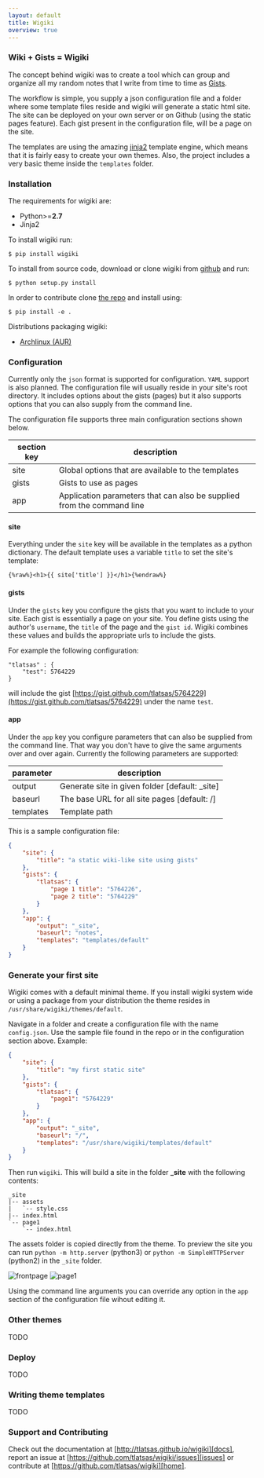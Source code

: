 ```yaml
---
layout: default
title: Wigiki
overview: true
---
```


### Wiki + Gists = Wigiki

The concept behind wigiki was to create a tool which can group and organize all my random notes that I write from time to time as [Gists](https://gist.github.com/).

The workflow is simple, you supply a json configuration file and a folder where some template files reside and wigiki will generate a static html site. The site can be deployed on your own server or on Github (using the static pages feature). Each gist present in the configuration file, will be a page on the site.

The templates are using the amazing [jinja2](http://jinja.pocoo.org/docs/) template engine, which means that it is fairly easy to create your own themes. Also, the project includes a very basic theme inside the `templates` folder.

### Installation

The requirements for wigiki are:

* Python>=__2.7__
* Jinja2

To install wigiki run:

```
$ pip install wigiki
```

To install from source code, download or clone wigiki from [github][home] and run:

```
$ python setup.py install
```

In order to contribute clone [the repo][home] and install using:

```
$ pip install -e .
```

Distributions packaging wigiki:

* [Archlinux (AUR)][arch]

### Configuration

Currently only the `json` format is supported for configuration. `YAML` support is also planned. The configuration file will usually reside in your site's root directory. It includes options about the gists (pages) but it also supports options that you can also supply from the command line. 

The configuration file supports three main configuration sections shown below.

section key | description
--- | ---
site | Global options that are available to the templates
gists | Gists to use as pages
app | Application parameters that can also be supplied from the command line

#### site

Everything under the `site` key will be available in the templates as a python dictionary. The default template uses a variable `title` to set the site's template:

```
{%raw%}<h1>{{ site['title'] }}</h1>{%endraw%}
```

#### gists

Under the `gists` key you configure the gists that you want to include to your site. Each gist is essentially a page on your site. You define gists using the author's `username`, the `title` of the page and the `gist id`. Wigiki combines these values and builds the appropriate urls to include the gists.

For example the following configuration:

```
"tlatsas" : {
    "test": 5764229
}
```

will include the gist [https://gist.github.com/tlatsas/5764229](https://gist.github.com/tlatsas/5764229) under the name `test`.

#### app

Under the `app` key you configure parameters that can also be supplied from the command line. That way you don't have to give the same arguments over and over again. Currently the following parameters are supported:

parameter | description
--- | ---
output | Generate site in given folder [default: _site]
baseurl | The base URL for all site pages [default: /]
templates | Template path

This is a sample configuration file:

```json
{
    "site": {
        "title": "a static wiki-like site using gists"
    },
    "gists": {
        "tlatsas": {
            "page 1 title": "5764226",
            "page 2 title": "5764229"
        }
    },
    "app": {
        "output": "_site",
        "baseurl": "notes",
        "templates": "templates/default"
    }
}
```

### Generate your first site

Wigiki comes with a default minimal theme. If you install wigiki system wide or
using a package from your distribution the theme resides in
`/usr/share/wigiki/themes/default`.

Navigate in a folder and create a configuration file with the name `config.json`.
Use the sample file found in the repo or in the configuration section above. Example:

```json
{
    "site": {
        "title": "my first static site"
    },
    "gists": {
        "tlatsas": {
            "page1": "5764229"
        }
    },
    "app": {
        "output": "_site",
        "baseurl": "/",
        "templates": "/usr/share/wigiki/templates/default"
    }
}
```

Then run `wigiki`. This will build a site in the folder **_site** with the following contents:

```
_site
|-- assets
|   `-- style.css
|-- index.html
`-- page1
    `-- index.html
```

The assets folder is copied directly from the theme. To preview the site you can run
`python -m http.server` (python3) or `python -m SimpleHTTPServer` (python2) in the `_site` folder.

![frontpage](wigiki/images/doc/front.png)
![page1](wigiki/images/doc/page1.png)


Using the command line arguments you can override any option in the `app` section of the configuration
file wihout editing it.


### Other themes

TODO

### Deploy

TODO

### Writing theme templates

TODO

### Support and Contributing

Check out the documentation at [http://tlatsas.github.io/wigiki][docs], report an
issue at [https://github.com/tlatsas/wigiki/issues][issues] or contribute at
[https://github.com/tlatsas/wigiki][home].


[home]: https://github.com/tlatsas/wigiki
[docs]: http://tlatsas.github.io/wigiki
[issues]: https://github.com/tlatsas/wigiki/issues
[arch]: https://aur.archlinux.org/packages/wigiki-git/
